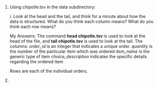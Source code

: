 


1. Using chipotle.tsv in the data subdirectory:

    i. Look at the head and the tail, and think for a minute about how the data is structured. What do you think each column means? What do you think each row means? 
    
    My Answers:
    The command **head chipotle.tsv** is used to look at the head of the file, and **tail chipotle.tsv** is used to look at the tail. The columns: 
    *order_id* is an integer that indicates a unique order. 
    *quantity* is the number of the particular item which was ordered
    *item_name* is the generic type of item
    *choice_description* indicates the specific details regarding the ordered item



     Rows are each of the individual orders. 

2. 
 